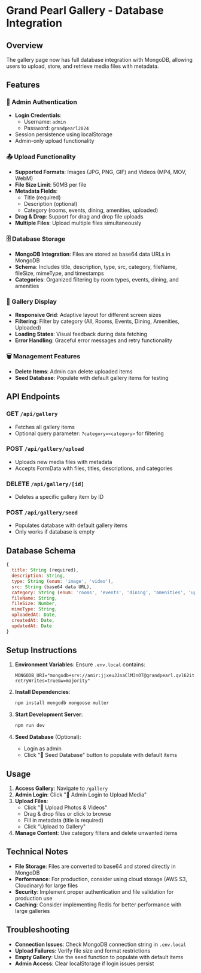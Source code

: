 # Grand Pearl Gallery - Database Integration

## Overview
The gallery page now has full database integration with MongoDB, allowing users to upload, store, and retrieve media files with metadata.

## Features

### 🔐 Admin Authentication
- **Login Credentials**: 
  - Username: `admin`
  - Password: `grandpearl2024`
- Session persistence using localStorage
- Admin-only upload functionality

### 📤 Upload Functionality
- **Supported Formats**: Images (JPG, PNG, GIF) and Videos (MP4, MOV, WebM)
- **File Size Limit**: 50MB per file
- **Metadata Fields**:
  - Title (required)
  - Description (optional)
  - Category (rooms, events, dining, amenities, uploaded)
- **Drag & Drop**: Support for drag and drop file uploads
- **Multiple Files**: Upload multiple files simultaneously

### 🗄️ Database Storage
- **MongoDB Integration**: Files are stored as base64 data URLs in MongoDB
- **Schema**: Includes title, description, type, src, category, fileName, fileSize, mimeType, and timestamps
- **Categories**: Organized filtering by room types, events, dining, and amenities

### 📱 Gallery Display
- **Responsive Grid**: Adaptive layout for different screen sizes
- **Filtering**: Filter by category (All, Rooms, Events, Dining, Amenities, Uploaded)
- **Loading States**: Visual feedback during data fetching
- **Error Handling**: Graceful error messages and retry functionality

### 🗑️ Management Features
- **Delete Items**: Admin can delete uploaded items
- **Seed Database**: Populate with default gallery items for testing

## API Endpoints

### GET `/api/gallery`
- Fetches all gallery items
- Optional query parameter: `?category=<category>` for filtering

### POST `/api/gallery/upload`
- Uploads new media files with metadata
- Accepts FormData with files, titles, descriptions, and categories

### DELETE `/api/gallery/[id]`
- Deletes a specific gallery item by ID

### POST `/api/gallery/seed`
- Populates database with default gallery items
- Only works if database is empty

## Database Schema

```javascript
{
  title: String (required),
  description: String,
  type: String (enum: 'image', 'video'),
  src: String (base64 data URL),
  category: String (enum: 'rooms', 'events', 'dining', 'amenities', 'uploaded'),
  fileName: String,
  fileSize: Number,
  mimeType: String,
  uploadedAt: Date,
  createdAt: Date,
  updatedAt: Date
}
```

## Setup Instructions

1. **Environment Variables**: Ensure `.env.local` contains:
   ```
   MONGODB_URI="mongodb+srv://amir:jjxeuJJnaClM3nOT@grandpearl.qvl62it.mongodb.net/?retryWrites=true&w=majority"
   ```

2. **Install Dependencies**: 
   ```bash
   npm install mongodb mongoose multer
   ```

3. **Start Development Server**:
   ```bash
   npm run dev
   ```

4. **Seed Database** (Optional):
   - Login as admin
   - Click "🌱 Seed Database" button to populate with default items

## Usage

1. **Access Gallery**: Navigate to `/gallery`
2. **Admin Login**: Click "🔑 Admin Login to Upload Media"
3. **Upload Files**: 
   - Click "📸 Upload Photos & Videos"
   - Drag & drop files or click to browse
   - Fill in metadata (title is required)
   - Click "Upload to Gallery"
4. **Manage Content**: Use category filters and delete unwanted items

## Technical Notes

- **File Storage**: Files are converted to base64 and stored directly in MongoDB
- **Performance**: For production, consider using cloud storage (AWS S3, Cloudinary) for large files
- **Security**: Implement proper authentication and file validation for production use
- **Caching**: Consider implementing Redis for better performance with large galleries

## Troubleshooting

- **Connection Issues**: Check MongoDB connection string in `.env.local`
- **Upload Failures**: Verify file size and format restrictions
- **Empty Gallery**: Use the seed function to populate with default items
- **Admin Access**: Clear localStorage if login issues persist 